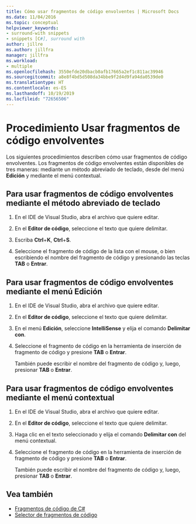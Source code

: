```yaml
---
title: Cómo usar fragmentos de código envolventes | Microsoft Docs
ms.date: 11/04/2016
ms.topic: conceptual
helpviewer_keywords:
- surround-with snippets
- snippets [C#], surround with
author: jillre
ms.author: jillfra
manager: jillfra
ms.workload:
- multiple
ms.openlocfilehash: 3550efde20dbacb0afb17665a2ef1c811ac39946
ms.sourcegitcommit: a8e8f4bd5d508da34bbe9f2d4d9fa94da0539de0
ms.translationtype: HT
ms.contentlocale: es-ES
ms.lasthandoff: 10/19/2019
ms.locfileid: "72656506"
---
```

# <a name="how-to-use-surround-with-code-snippets"></a>Procedimiento Usar fragmentos de código envolventes

Los siguientes procedimientos describen cómo usar fragmentos de código envolventes. Los fragmentos de código envolventes están disponibles de tres maneras: mediante un método abreviado de teclado, desde del menú **Edición** y mediante el menú contextual.

## <a name="to-use-surround-with-code-snippets-through-keyboard-shortcut"></a>Para usar fragmentos de código envolventes mediante el método abreviado de teclado

1. En el IDE de Visual Studio, abra el archivo que quiere editar.

1. En el **Editor de código**, seleccione el texto que quiere delimitar.

1. Escriba **Ctrl**+**K**, **Ctrl**+**S**.

1. Seleccione el fragmento de código de la lista con el mouse, o bien escribiendo el nombre del fragmento de código y presionando las teclas **TAB** o **Entrar**.

## <a name="to-use-surround-with-code-snippets-through-the-edit-menu"></a>Para usar fragmentos de código envolventes mediante el menú Edición

1. En el IDE de Visual Studio, abra el archivo que quiere editar.

1. En el **Editor de código**, seleccione el texto que quiere delimitar.

1. En el menú **Edición**, seleccione **IntelliSense** y elija el comando **Delimitar con**.

1. Seleccione el fragmento de código en la herramienta de inserción de fragmento de código y presione **TAB** o **Entrar**.

     También puede escribir el nombre del fragmento de código y, luego, presionar **TAB** o **Entrar**.

## <a name="to-use-surround-with-code-snippets-through-the-context-menu"></a>Para usar fragmentos de código envolventes mediante el menú contextual

1. En el IDE de Visual Studio, abra el archivo que quiere editar.

1. En el **Editor de código**, seleccione el texto que quiere delimitar.

1. Haga clic en el texto seleccionado y elija el comando **Delimitar con** del menú contextual.

1. Seleccione el fragmento de código en la herramienta de inserción de fragmento de código y presione **TAB** o **Entrar**.

     También puede escribir el nombre del fragmento de código y, luego, presionar **TAB** o **Entrar**.

## <a name="see-also"></a>Vea también

- [Fragmentos de código de C#](../ide/visual-csharp-code-snippets.md)
- [Selector de fragmentos de código](../ide/reference/code-snippet-picker.md)